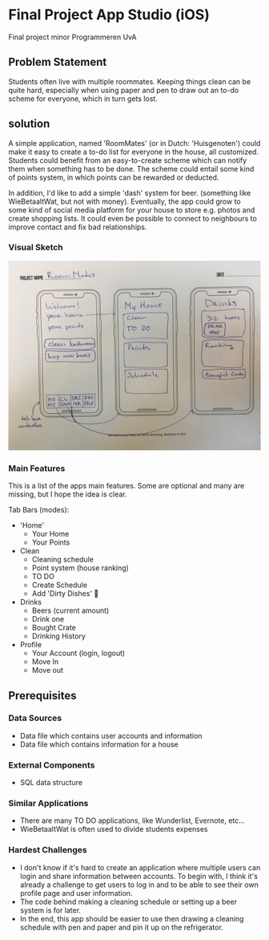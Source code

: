 # Final Project App Studio (iOS)
Final project minor Programmeren UvA

## Problem Statement
Students often live with multiple roommates. Keeping things clean can be quite hard, especially when using paper and pen to draw out an to-do scheme for everyone, which in turn gets lost. 


## solution
A simple application, named 'RoomMates' (or in Dutch: 'Huisgenoten') could make it easy to create a to-do list for everyone in the house, all customized. Students could benefit from an easy-to-create scheme which can notify them when something has to be done. The scheme could entail some kind of points system, in which points can be rewarded or deducted. 

In addition, I'd like to add a simple 'dash' system for beer. (something like WieBetaaltWat, but not with money). Eventually, the app could grow to some kind of social media platform for your house to store e.g. photos and create shopping lists. It could even be possible to connect to neighbours to improve contact and fix bad relationships.

### Visual Sketch

![visual_sketch](visual_sketch.jpg)


### Main Features
This is a list of the apps main features. Some are optional and many are missing, but I hope the idea is clear.

Tab Bars (modes):
* 'Home'
  * Your Home
  * Your Points
* Clean
  * Cleaning schedule
  * Point system (house ranking)
  * TO DO
  * Create Schedule
  * Add 'Dirty Dishes' :sponge:
* Drinks
  * Beers (current amount)
  * Drink one
  * Bought Crate
  * Drinking History
* Profile
  * Your Account (login, logout)
  * Move In
  * Move out


## Prerequisites

### Data Sources
* Data file which contains user accounts and information
* Data file which contains information for a house 

### External Components
* SQL data structure

### Similar Applications
* There are many TO DO applications, like Wunderlist, Evernote, etc...
* WieBetaaltWat is often used to divide students expenses

### Hardest Challenges
* I don't know if it's hard to create an application where multiple users can login and share information between accounts. To begin with, I think it's already a challenge to get users to log in and to be able to see their own profile page and user information.
* The code behind making a cleaning schedule or setting up a beer system is for later.
* In the end, this app should be easier to use then drawing a cleaning schedule with pen and paper and pin it up on the refrigerator.



